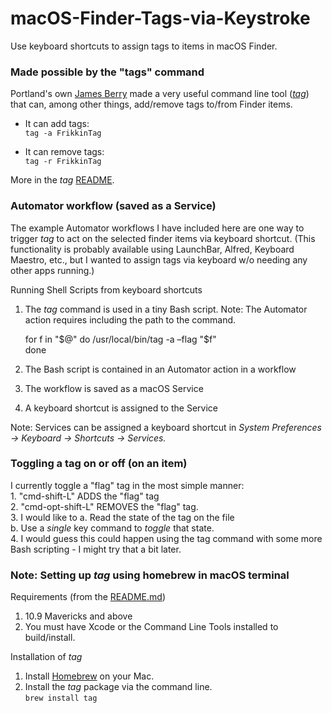 # macOS-Finder-Tags-via-Keystroke  
Use keyboard shortcuts to assign tags to items in macOS Finder.

### Made possible by the "tags" command    
Portland's own [James Berry](https://github.com/jdberry) made a very useful command line tool (_[tag](https://github.com/jdberry/tag)_) that can, among other things, add/remove tags to/from Finder items.  

- It can add tags:  
	`tag -a FrikkinTag`  

- It can remove tags:  
	`tag -r FrikkinTag`

More in the _tag_ [README](https://github.com/jdberry/tag).  

### Automator workflow (saved as a Service)
The example Automator workflows I have included here are one way to trigger _tag_ to act on the selected finder items via keyboard shortcut. (This functionality is probably available using LaunchBar, Alfred, Keyboard Maestro, etc., but I wanted to assign tags via keyboard w/o needing any other apps running.)  


Running Shell Scripts from keyboard shortcuts  
1. The _tag_ command is used in a tiny Bash script. Note: The Automator action requires including the path to the command.

    for f in "$@"  
    do  
    /usr/local/bin/tag -a –flag "$f"  
    done  

2. The Bash script is contained in an Automator action in a workflow  
3. The workflow is saved as a macOS Service  
4. A keyboard shortcut is assigned to the Service  

Note: Services can be assigned a keyboard shortcut in _System Preferences -> Keyboard -> Shortcuts -> Services._  

### Toggling a tag on or off (on an item)  
I currently toggle a "flag" tag in the most simple manner:  
	1. "cmd-shift-L" ADDS the "flag" tag  
	2. "cmd-opt-shift-L" REMOVES the "flag" tag.  
	3. I would like to 
		a. Read the state of the tag on the file  
		b. Use a _single_ key command to _toggle_ that state.  
	4. I would guess this could happen using the tag command with some more Bash scripting - I might try that a bit later.  

### Note: Setting up _tag_ using homebrew in macOS terminal  
Requirements (from the [README.md](https://github.com/jdberry/tag/blob/master/README.md))  
1. 10.9 Mavericks and above  
2. You must have Xcode or the Command Line Tools installed to build/install.  

Installation of _tag_  
1. Install [Homebrew](https://github.com/Homebrew/brew/) on your Mac.  
2. Install the _tag_ package via the command line.  
`brew install tag`  
